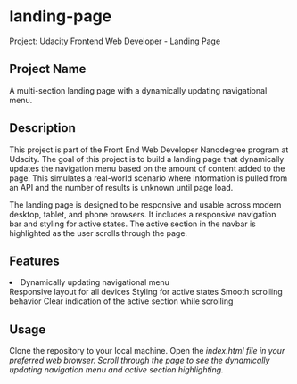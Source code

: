 # landing-page
Project: Udacity Frontend Web Developer - Landing Page

## Project Name
A multi-section landing page with a dynamically updating navigational menu.

## Description
This project is part of the Front End Web Developer Nanodegree program at Udacity. The goal of this project is to build a landing page that dynamically updates the navigation menu based on the amount of content added to the page. This simulates a real-world scenario where information is pulled from an API and the number of results is unknown until page load.

The landing page is designed to be responsive and usable across modern desktop, tablet, and phone browsers. It includes a responsive navigation bar and styling for active states. The active section in the navbar is highlighted as the user scrolls through the page.

## Features

<li>Dynamically updating navigational menu</li>
Responsive layout for all devices
Styling for active states
Smooth scrolling behavior
Clear indication of the active section while scrolling


## Usage
Clone the repository to your local machine.
Open the <i>index.html</li> file in your preferred web browser.
Scroll through the page to see the dynamically updating navigation menu and active section highlighting.